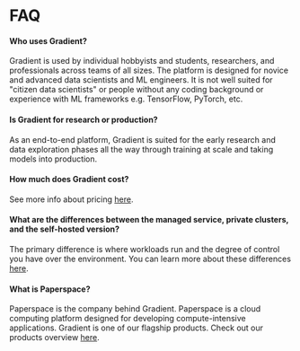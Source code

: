 # FAQ

#### Who uses Gradient?

Gradient is used by individual hobbyists and students, researchers, and professionals across teams of all sizes.  The platform is designed for novice and advanced data scientists and ML engineers. It is not well suited for "citizen data scientists" or people without any coding background or experience with ML frameworks e.g. TensorFlow, PyTorch, etc.

#### Is Gradient for research or production?

As an end-to-end platform, Gradient is suited for the early research and data exploration phases all the way through training at scale and taking models into production. 

#### How much does Gradient cost?

See more info about pricing [here](https://gradient.paperspace.com/pricing).

#### What are the differences between the managed service, private clusters, and the self-hosted version?

The primary difference is where workloads run and the degree of control you have over the environment. You can learn more about these differences [here](../gradient-private-cloud/about/#choosing-between-our-managed-service-managed-private-clusters-and-self-hosting-gradient).

#### What is Paperspace?

Paperspace is the company behind Gradient. Paperspace is a cloud computing platform designed for developing compute-intensive applications. Gradient is one of our flagship products. Check out our products overview [here](https://paperspace.com/products).

